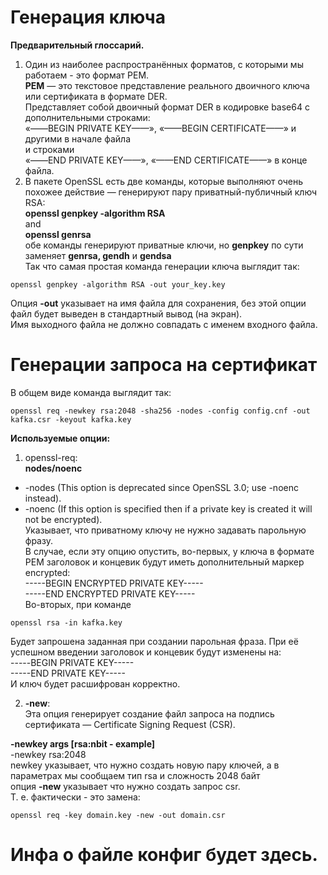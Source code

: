 # Генерация ключа
**Предварительный глоссарий.**<br>
1. Один из наиболее распространённых форматов, с которыми мы работаем - это формат PEM.<br>
**PEM** — это текстовое представление реального двоичного ключа или сертификата в формате DER.<br>
Представляет собой двоичный формат DER в кодировке base64 с дополнительными строками:<br>
«——BEGIN PRIVATE KEY——», «——BEGIN CERTIFICATE——» и другими в начале файла<br>
и строками<br>
«——END PRIVATE KEY——», «——END CERTIFICATE——» в конце файла.<br>
2. В пакете OpenSSL есть две команды, которые выполняют очень похожее действие — генерируют пару приватный-публичный ключ RSA:<br>
**openssl genpkey -algorithm RSA**<br>
and<br>
**openssl genrsa**<br>
обе команды генерируют приватные ключи, но **genpkey** по сути заменяет **genrsa, gendh** и **gendsa**<br>
Так что самая простая команда генерации ключа выглядит так:<br>
```
openssl genpkey -algorithm RSA -out your_key.key
```
Опция **-out** указывает на имя файла для сохранения, без этой опции файл будет выведен в стандартный вывод (на экран).<br>
Имя выходного файла не должно совпадать с именем входного файла.<br>

# Генерации запроса на сертификат
В общем виде команда выглядит так:
```
openssl req -newkey rsa:2048 -sha256 -nodes -config config.cnf -out kafka.csr -keyout kafka.key
```
**Используемые опции:**
1. openssl-req:<br>
**nodes/noenc**<br>
 - -nodes (This option is deprecated since OpenSSL 3.0; use -noenc instead).
 - -noenc (If this option is specified then if a private key is created it will not be encrypted).<br>
Указывает, что приватному ключу не нужно задавать парольную фразу.<br>
В случае, если эту опцию опустить, во-первых, у ключа в формате PEM заголовок и концевик будут иметь дополнительный маркер encrypted:<br>
-----BEGIN ENCRYPTED PRIVATE KEY-----<br>
-----END ENCRYPTED PRIVATE KEY-----<br>
Во-вторых, при команде
```
openssl rsa -in kafka.key
```
Будет запрошена заданная при создании парольная фраза. При её успешном введении заголовок и концевик будут изменены на:<br>
-----BEGIN PRIVATE KEY-----<br>
-----END PRIVATE KEY-----<br>
И ключ будет расшифрован корректно.<br>

2. **-new**:<br>
Эта опция генерирует создание файл запроса на подпись сертификата — Certificate Signing Request (CSR).<br>

**-newkey args [rsa:nbit - example]**<br>
-newkey rsa:2048<br>
newkey указывает, что нужно создать новую пару ключей, а в параметрах мы сообщаем тип rsa и сложность 2048 байт<br>
опция **-new** указывает что нужно создать запрос csr.<br>
Т. е. фактически - это замена:<br>
```
openssl req -key domain.key -new -out domain.csr
```

# Инфа о файле конфиг будет здесь.

